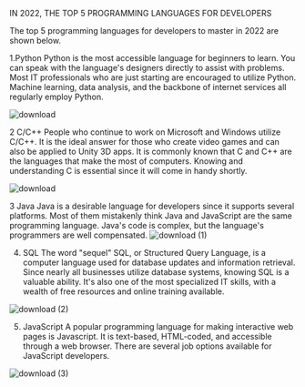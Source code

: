 IN 2022, THE TOP 5 PROGRAMMING LANGUAGES FOR DEVELOPERS

The top 5 programming languages for developers to master in 2022 are shown below.

1.Python 
Python is the most accessible language for beginners to learn. You can speak with the language's designers directly to assist with problems. Most IT professionals who are just starting are encouraged to utilize Python. Machine learning, data analysis, and the backbone of internet services all regularly employ Python.

![download](https://user-images.githubusercontent.com/72194186/193393937-bef3ae4a-9131-4a62-b902-e551b516339e.png)


2 C/C++
People who continue to work on Microsoft and Windows utilize C/C++. It is the ideal answer for those who create video games and can also be applied to Unity 3D apps. It is commonly known that C and C++ are the languages that make the most of computers. Knowing and understanding C is essential since it will come in handy shortly.

![download](https://user-images.githubusercontent.com/72194186/193393957-0aaa7d7e-a98b-4926-9f1e-d9023749ba11.jpg)


3 Java
Java is a desirable language for developers since it supports several platforms. Most of them mistakenly think Java and JavaScript are the same programming language. Java's code is complex, but the language's programmers are well compensated.
![download (1)](https://user-images.githubusercontent.com/72194186/193393975-46f66ef6-f649-45b5-a1df-255eba5b3c68.png)

4. SQL
The word "sequel" SQL, or Structured Query Language, is a computer language used for database updates and information retrieval. Since nearly all businesses utilize database systems, knowing SQL is a valuable ability. It's also one of the most specialized IT skills, with a wealth of free resources and online training available.

![download (2)](https://user-images.githubusercontent.com/72194186/193394023-f9097690-3a64-4490-9b08-0d549bdc2191.png)

5. JavaScript
A popular programming language for making interactive web pages is Javascript. It is text-based, HTML-coded, and accessible through a web browser. There are several job options available for JavaScript developers.

![download (3)](https://user-images.githubusercontent.com/72194186/193394049-091e1fb6-32ec-4635-bebd-a73c1f99d2e6.png)

